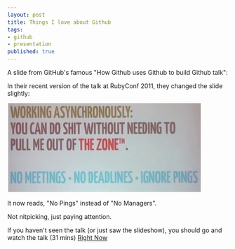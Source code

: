 ```yaml
---
layout: post
title: Things I love about Github
tags:
- github
- presentation
published: true
---
```


A slide from GitHub's famous "How Github uses Github to build Github talk":

<script async class="speakerdeck-embed" data-id="4e79b461c9bdcb003f00331d" data-ratio="1.33333333333333" data-slide="10" src="//speakerdeck.com/assets/embed.js"></script>

In their recent version of the talk at RubyConf 2011, they changed the slide slightly:

![No pings](/img/rubyconf-github.png)

It now reads, "No Pings" instead of "No Managers".

Not nitpicking, just paying attention.

If you haven't seen the talk (or just saw the slideshow), you should go and watch the talk (31 mins) [Right Now](https://confreaks.tv/videos/rubymidwest2011-how-github-uses-github-to-build-github)
